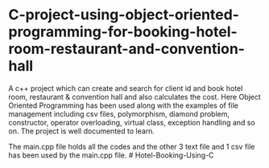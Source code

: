 # C-project-using-object-oriented-programming-for-booking-hotel-room-restaurant-and-convention-hall
A c++ project which can create and search for client id and book hotel room, restaurant &amp; convention hall and also calculates the cost. Here Object Oriented Programming has been used along with the examples of file management including csv files, polymorphism, diamond problem, constructor, operator overloading, virtual class, exception handling and so on. The project is well documented to learn.

The main.cpp file holds all the codes and the other 3 text file and 1 csv file has been used by the main.cpp file.
#   H o t e l - B o o k i n g - U s i n g - C  
 